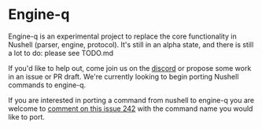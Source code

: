 # Engine-q

Engine-q is an experimental project to replace the core functionality in Nushell (parser, engine, protocol). It's still in an alpha state, and there is still a lot to do: please see TODO.md

If you'd like to help out, come join us on the [discord](https://discord.gg/NtAbbGn) or propose some work in an issue or PR draft. We're currently looking to begin porting Nushell commands to engine-q.

If you are interested in porting a command from nushell to engine-q you are welcome to
[comment on this issue 242](https://github.com/nushell/engine-q/issues/242) with the command name you would like to port.
